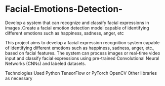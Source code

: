 # Facial-Emotions-Detection-
Develop a system that can recognize and classify facial expressions in images .Create a facial emotion detection model capable of identifying different emotions such as happiness, sadness, anger, etc

This project aims to develop a facial expression recognition system capable of identifying different emotions such as happiness, sadness, anger, etc., based on facial features. The system can process images or real-time video input and classify facial expressions using pre-trained Convolutional Neural Networks (CNNs) and labeled datasets.

Technologies Used
Python
TensorFlow or PyTorch
OpenCV
Other libraries as necessary
